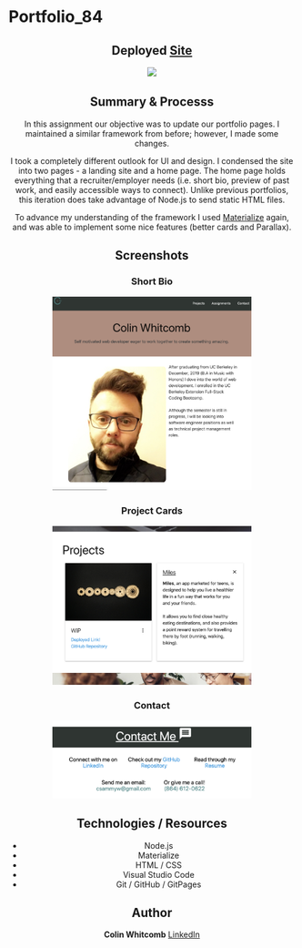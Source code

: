 # Portfolio_84


<div style="text-align:center">

<h2 align="center">
Deployed <a href="https://pacific-sea-84511.herokuapp.com/">Site</a>
</h2>

<p align="center">
    <img src="https://media.giphy.com/media/ZDu3Z4FppPBmRw5Clo/giphy.gif" width="500" />
</p>


## Summary & Processs

In this assignment our objective was to update our portfolio pages. I maintained a similar framework from before; however, I made some changes.

I took a completely different outlook for UI and design. I condensed the site into two pages - a landing site and a home page. The home page holds everything that a recruiter/employer needs (i.e. short bio, preview of past work, and easily accessible ways to connect). Unlike previous portfolios, this iteration does take advantage of Node.js to send static HTML files.

To advance my understanding of the framework I used <a href="https://materializecss.com/">Materialize</a> again, and was able to implement some nice features (better cards and Parallax).

## Screenshots 

<h3 align="center">
Short Bio
</h3>


<p align="center">
    <img src="images/ss11.png" width="350" />
</p>

<h3 align="center">
Project Cards
</h3>

<p align="center">
    <img src="images/ss12.png" width="350" />
</p>

<h3 align="center">
Contact
</h3>

<p align="center">
    <img src="images/ss13.png" width="350" />
</p>


## Technologies / Resources
- Node.js
- Materialize 
- HTML / CSS  
- Visual Studio Code
- Git / GitHub / GitPages

## Author

**Colin Whitcomb** [LinkedIn](https://www.linkedin.com/in/colin-whitcomb-b808301a6/)